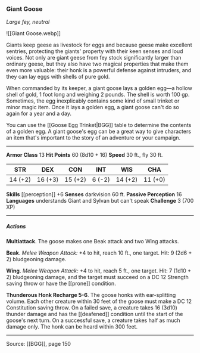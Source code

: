 ### Giant Goose
_Large fey, neutral_

![[Giant Goose.webp]]

Giants keep geese as livestock for eggs and because geese make excellent sentries, protecting the giants' property with their keen senses and loud voices. Not only are giant geese from fey stock significantly larger than ordinary geese, but they also have two magical properties that make them even more valuable: their honk is a powerful defense against intruders, and they can lay eggs with shells of pure gold.

When commanded by its keeper, a giant goose lays a golden egg—a hollow shell of gold, 1 foot long and weighing 2 pounds. The shell is worth 100 gp. Sometimes, the egg inexplicably contains some kind of small trinket or minor magic item. Once it lays a golden egg, a giant goose can't do so again for a year and a day.

You can use the [[Goose Egg Trinket|BGG]] table to determine the contents of a golden egg. A giant goose's egg can be a great way to give characters an item that's important to the story of an adventure or your campaign.




---

**Armor Class** 13
**Hit Points** 60 (8d10 + 16)
**Speed** 30 ft., fly 30 ft.

| STR     | DEX     | CON     | INT     | WIS     | CHA     |
|---------|---------|---------|---------|---------|---------|
| 14 (+2) | 16 (+3) | 15 (+2) | 6 (-2) | 14 (+2) | 11 (+0) |

**Skills** [[perception]] +6
**Senses** darkvision 60 ft.
**Passive Perception** 16
**Languages** understands Giant and Sylvan but can't speak
**Challenge** 3 (700 XP)

---

##### Actions
**Multiattack**. The goose makes one Beak attack and two Wing attacks.

**Beak**. _Melee Weapon Attack:_ +4 to hit, reach 10 ft., one target. Hit: 9 (2d6 + 2) bludgeoning damage.

**Wing**. _Melee Weapon Attack:_ +4 to hit, reach 5 ft., one target. Hit: 7 (1d10 + 2) bludgeoning damage, and the target must succeed on a DC 12 Strength saving throw or have the [[prone]] condition.

**Thunderous Honk Recharge 5-6**. The goose honks with ear-splitting volume. Each other creature within 30 feet of the goose must make a DC 12 Constitution saving throw. On a failed save, a creature takes 16 (3d10) thunder damage and has the [[deafened]] condition until the start of the goose's next turn. On a successful save, a creature takes half as much damage only. The honk can be heard within 300 feet.


---

Source: [[BGG]], page 150